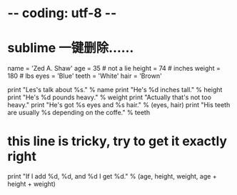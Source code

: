# -- coding: utf-8 --
# sublime 一键删除……
name = 'Zed A. Shaw'
age = 35 # not a lie
height = 74 # inches
weight = 180 # lbs
eyes = 'Blue'
teeth = 'White'
hair = 'Brown'

print "Les's talk about %s." % name
print "He's %d inches tall." % height
print "He's %d pounds heavy." % weight
print "Actually that's not too heavy."
print "He's got %s eyes and %s hair." % (eyes, hair)
print "His teeth are usually %s depending on the coffe." % teeth

# this line is tricky, try to get it exactly right
print "If I add %d, %d, and %d I get %d." % (age, height, weight, age + height + weight)